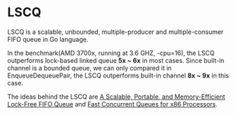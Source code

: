 # LSCQ

LSCQ is a scalable, unbounded, multiple-producer and multiple-consumer FIFO queue in Go language.

In the benchmark(AMD 3700x, running at 3.6 GHZ, -cpu=16), the LSCQ outperforms lock-based linked queue **5x ~ 6x** in
most cases. Since built-in channel is a bounded queue, we can only compared it in EnqueueDequeuePair, the LSCQ
outperforms built-in channel **8x ~ 9x** in this case.

The ideas behind the LSCQ
are [A Scalable, Portable, and Memory-Efficient Lock-Free FIFO Queue](https://arxiv.org/abs/1908.04511)
and [Fast Concurrent Queues for x86 Processors](https://www.cs.tau.ac.il/~mad/publications/ppopp2013-x86queues.pdf).


